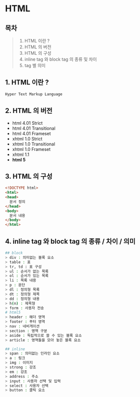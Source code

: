 # HTML

## 목차
> 1. HTML 이란 ?
> 2. HTML 의 버전
> 3. HTML 의 구성
> 4. inline tag 와 block tag 의 종류 및 차이
> 5. tag 별 의미

## 1. HTML 이란 ?

``` bash  
Hyper Text Markup Language
```  


## 2. HTML 의 버전
- html 4.01 Strict
- html 4.01 Transitional
- html 4.01 Frameset
- xhtml 1.0 Strict
- xhtml 1.0 Transitional
- xhtml 1.0 Frameset
- xhtml 1.1
- __html 5__

## 3. HTML 의 구성
``` html  
<!DOCTYPE html>
<html>
<head>
  문서 정의
</head>
<body>
  문서 내용
</body>
</html>
```  

## 4. inline tag 와 block tag 의 종류 / 차이 / 의미
``` bash
## block
> div : 의미없는 블록 요소
> table : 표
> tr, td : 표 구성
> ul : 순서가 없는 목록
> ol : 순서가 있는 목록
> li : 목록 내용
> p : 문단
> dl : 정의형 목록
> dt : 정의형 제목
> dd : 정의형 내용
> h(n) : 제목형
> form : 사용자 전송
# html5
> header : 해더 영역
> footer : 푸터 영역
> nav : 네비게이션
> section : 영역 구분
> aside : 독립적으로 쓸 수 있는 블록 요소
> article : 영역들을 모아 놓은 블록 요소

## inline
> span : 의미없는 인라인 요소
> a : 링크
> img : 이미지
> strong : 강조
> em : 강조
> address : 주소
> input : 사용자 선택 및 입력
> select : 사용자 선택
> button : 클릭 요소
```